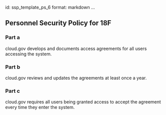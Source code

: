 id: ssp_template_ps_6
format: markdown
...
## Personnel Security Policy for 18F

### Part a

cloud.gov develops and documents access agreements for all users accessing the system.

### Part b

cloud.gov reviews and updates the agreements at least once a year.

### Part c

cloud.gov requires all users being granted access to accept the agreement every time they enter the system.
